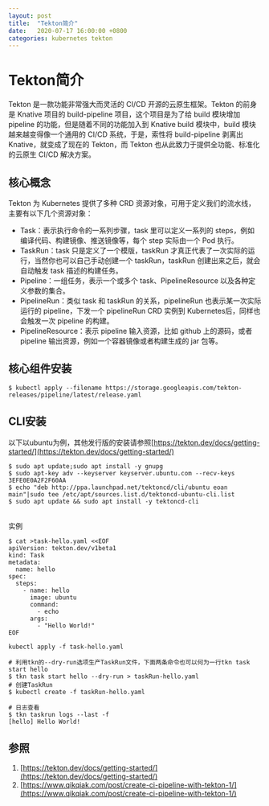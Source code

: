 ```yaml
---
layout: post
title:  "Tekton简介"
date:   2020-07-17 16:00:00 +0800
categories: kubernetes tekton
---
```


# Tekton简介

Tekton 是一款功能非常强大而灵活的 CI/CD 开源的云原生框架。Tekton 的前身是 Knative 项目的 build-pipeline 项目，这个项目是为了给 build 模块增加 pipeline 的功能，但是随着不同的功能加入到 Knative build 模块中，build 模块越来越变得像一个通用的 CI/CD 系统，于是，索性将 build-pipeline 剥离出 Knative，就变成了现在的 Tekton，而 Tekton 也从此致力于提供全功能、标准化的云原生 CI/CD 解决方案。<br />

<a name="wqP1q"></a>
## 核心概念
Tekton 为 Kubernetes 提供了多种 CRD 资源对象，可用于定义我们的流水线，主要有以下几个资源对象：

- Task：表示执行命令的一系列步骤，task 里可以定义一系列的 steps，例如编译代码、构建镜像、推送镜像等，每个 step 实际由一个 Pod 执行。
- TaskRun：task 只是定义了一个模版，taskRun 才真正代表了一次实际的运行，当然你也可以自己手动创建一个 taskRun，taskRun 创建出来之后，就会自动触发 task 描述的构建任务。
- Pipeline：一组任务，表示一个或多个 task、PipelineResource 以及各种定义参数的集合。
- PipelineRun：类似 task 和 taskRun 的关系，pipelineRun 也表示某一次实际运行的 pipeline，下发一个 pipelineRun CRD 实例到 Kubernetes后，同样也会触发一次 pipeline 的构建。
- PipelineResource：表示 pipeline 输入资源，比如 github 上的源码，或者 pipeline 输出资源，例如一个容器镜像或者构建生成的 jar 包等。
<a name="52zmX"></a>
## 核心组件安装
```
$ kubectl apply --filename https://storage.googleapis.com/tekton-releases/pipeline/latest/release.yaml
```


<a name="4OcTe"></a>
## CLI安装
以下以ubuntu为例，其他发行版的安装请参照[https://tekton.dev/docs/getting-started/](https://tekton.dev/docs/getting-started/)
```
$ sudo apt update;sudo apt install -y gnupg
$ sudo apt-key adv --keyserver keyserver.ubuntu.com --recv-keys 3EFE0E0A2F2F60AA
$ echo "deb http://ppa.launchpad.net/tektoncd/cli/ubuntu eoan main"|sudo tee /etc/apt/sources.list.d/tektoncd-ubuntu-cli.list
$ sudo apt update && sudo apt install -y tektoncd-cli
```

<br />实例
```
$ cat >task-hello.yaml <<EOF
apiVersion: tekton.dev/v1beta1
kind: Task
metadata:
  name: hello
spec:
  steps:
    - name: hello
      image: ubuntu
      command:
        - echo
      args:
        - "Hello World!"
EOF

kubectl apply -f task-hello.yaml

# 利用tkn的--dry-run选项生产TaskRun文件，下面两条命令也可以何为一行tkn task start hello
$ tkn task start hello --dry-run > taskRun-hello.yaml
# 创建TaskRun
$ kubectl create -f taskRun-hello.yaml

# 日志查看
$ tkn taskrun logs --last -f 
[hello] Hello World!
```


<a name="P20QE"></a>
## 参照

1. [https://tekton.dev/docs/getting-started/](https://tekton.dev/docs/getting-started/)
1. [https://www.qikqiak.com/post/create-ci-pipeline-with-tekton-1/](https://www.qikqiak.com/post/create-ci-pipeline-with-tekton-1/)
